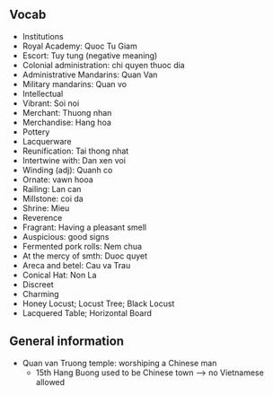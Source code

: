 ## Vocab 
- Institutions
- Royal Academy: Quoc Tu Giam
- Escort: Tuy tung (negative meaning)
- Colonial administration: chi quyen thuoc dia
- Administrative Mandarins: Quan Van
- Military mandarins: Quan vo
- Intellectual
- Vibrant: Soi noi
- Merchant: Thuong nhan
- Merchandise: Hang hoa
- Pottery
- Lacquerware
- Reunification: Tai thong nhat
- Intertwine with: Dan xen voi
- Winding (adj): Quanh co
- Ornate: vawn hooa
- Railing: Lan can
- Millstone: coi da
- Shrine: Mieu
- Reverence
- Fragrant: Having a pleasant smell
- Auspicious: good signs
- Fermented pork rolls: Nem chua 
- At the mercy of smth: Duoc quyet 
- Areca and betel: Cau va Trau
- Conical Hat: Non La
- Discreet
- Charming
- Honey Locust; Locust Tree; Black Locust
- Lacquered Table; Horizontal Board

## General information
- Quan van Truong temple: worshiping a Chinese man
  + 15th Hang Buong used to be Chinese town --> no Vietnamese allowed

